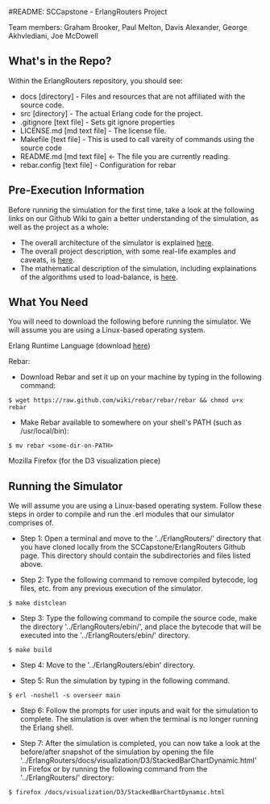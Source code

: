 #README: SCCapstone - ErlangRouters Project

Team members: Graham Brooker, Paul Melton, Davis Alexander, George Akhvlediani, Joe McDowell

## What's in the Repo?

Within the ErlangRouters repository, you should see:  
* docs       [directory]       - Files and resources that are not affiliated with the source code.
* src        [directory]       - The actual Erlang code for the project.
* .gitignore [text file]    - Sets git ignore properties
* LICENSE.md [md text file] - The license file. 
* Makefile   [text file]    - This is used to call vareity of commands using the source code
* README.md  [md text file] <- The file you are currently reading.  
* rebar.config [text file]  - Configuration for rebar


## Pre-Execution Information
Before running the simulation for the first time, take a look at the following links on our Github Wiki to gain a better understanding of the simulation, as well as the project as a whole:
* The overall architecture of the simulator is explained [here](https://github.com/SCCapstone/ErlangRouters/wiki/Simulator-Architecture).
* The overall project description, with some real-life examples and caveats, is [here](https://github.com/SCCapstone/ErlangRouters/wiki/Project-Description).
* The mathematical description of the simulation, including explainations of the algorithms used to load-balance, is [here](https://www.overleaf.com/read/tqndznjvbtfk).


## What You Need
You will need to download the following before running the simulator. We will assume you are using a Linux-based operating system.

Erlang Runtime Language (download [here](http://erlang.org/download.html))

Rebar:
* Download Rebar and set it up on your machine by typing in the following command:
```
$ wget https://raw.github.com/wiki/rebar/rebar/rebar && chmod u+x rebar
```
* Make Rebar available to somewhere on your shell's PATH (such as /usr/local/bin):
```
$ mv rebar <some-dir-on-PATH>
```

Mozilla Firefox (for the D3 visualization piece)


## Running the Simulator
We will assume you are using a Linux-based operating system. Follow these steps in order to compile and run the .erl modules that our simulator comprises of.

* Step 1: Open a terminal and move to the '../ErlangRouters/' directory that you have cloned locally from the SCCapstone/ErlangRouters Github page. This directory should contain the subdirectories and files listed above.

* Step 2: Type the following command to remove compiled bytecode, log files, etc. from any previous execution of the simulator.
```
$ make distclean 
```

* Step 3: Type the following command to compile the source code, make the directory '../ErlangRouters/ebin/', and place the bytecode that will be executed into the '../ErlangRouters/ebin/' directory.
```
$ make build
```

* Step 4: Move to the '../ErlangRouters/ebin' directory.

* Step 5: Run the simulation by typing in the following command. 
```
$ erl -noshell -s overseer main
```

* Step 6: Follow the prompts for user inputs and wait for the simulation to complete. The simulation is over when the terminal is no longer running the Erlang shell.

* Step 7: After the simulation is completed, you can now take a look at the before/after snapshot of the simulation by opening the file '../ErlangRouters/docs/visualization/D3/StackedBarChartDynamic.html' in Firefox or by running the following command from the '../ErlangRouters/' directory:
```
$ firefox /docs/visualization/D3/StackedBarChartDynamic.html
```
